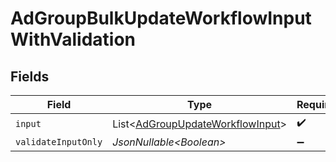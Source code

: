 # AdGroupBulkUpdateWorkflowInputWithValidation


## Fields

| Field                                                                                      | Type                                                                                       | Required                                                                                   | Description                                                                                |
| ------------------------------------------------------------------------------------------ | ------------------------------------------------------------------------------------------ | ------------------------------------------------------------------------------------------ | ------------------------------------------------------------------------------------------ |
| `input`                                                                                    | List\<[AdGroupUpdateWorkflowInput](../../models/components/AdGroupUpdateWorkflowInput.md)> | :heavy_check_mark:                                                                         | N/A                                                                                        |
| `validateInputOnly`                                                                        | *JsonNullable\<Boolean>*                                                                   | :heavy_minus_sign:                                                                         | N/A                                                                                        |